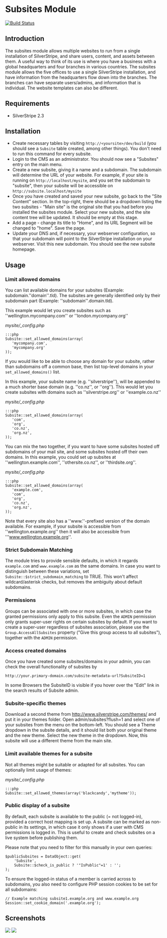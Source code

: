# Subsites Module

[![Build Status](https://secure.travis-ci.org/silverstripe/silverstripe-subsites.png?branch=0.3)](http://travis-ci.org/silverstripe/silverstripe-subsites)

## Introduction

The subsites module allows multiple websites to run from a single installation of SilverStripe, and share users, content, and assets between them. A useful way to think of its use is where you have a business with a global headquarters and four branches in various countries. The subsites module allows the five offices to use a single SilverStripe installation, and have information from the headquarters flow down into the branches. The branches can have separate users/admins, and information that is individual. The website templates can also be different.

## Requirements

*  SilverStripe 2.3

## Installation

*  Create necessary tables by visiting `http://<yoursite>/dev/build` (you should see a `Subsite` table created, among other things). You don't need to run this command for every subsite.
*  Login to the CMS as an administrator.  You should now see a "Subsites" entry on the main menu.
*  Create a new subsite, giving it a name and a subdomain.  The subdomain will determine the URL of your website.  For example, if your site is running on `http://localhost/mysite`, and you set the subdomain to "subsite", then your subsite will be accessible on `http://subsite.localhost/mysite`
*  Once you have created and saved your new subsite, go back to the "Site Content" section.  In the top-right, there should be a dropdown listing the two subsites - "Main site" is the original site that you had before you installed the subsites module.  Select your new subsite, and the site content tree will be updated.  It should be empty at this stage.
*  Add a page - change its title to "Home", and its URL Segment will be changed to "home".  Save the page.
*  Update your DNS and, if necessary, your webserver configuration, so that your subdomain will point to the SilverStripe installation on your webserver.  Visit this new subdomain.  You should see the new subsite homepage.

## Usage

### Limit allowed domains

You can list available domains for your subsites (Example: subdomain.''domain''.tld). The subsites are generally identified only by their subdomain part (Example: ''subdomain''.domain.tld).

This example would let you create subsites such as ''wellington.mycompany.com'' or ''london.mycompany.org''

*mysite/_config.php*

	:::php
	Subsite::set_allowed_domains(array(
	   'mycompany.com',
	   'mycompany.org'
	));


If you would like to be able to choose any domain for your subsite, rather than subdomains off a common base, then list top-level domains in your `set_allowed_domains()` list.

In this example, your subsite name (e.g. ''silverstripe''), will be appended to a much shorter base domain (e.g.  ''co.nz'', or ''org'').  This would let you create subsites with domains such as ''silverstripe.org'' or ''example.co.nz''

*mysite/_config.php*

	:::php
	Subsite::set_allowed_domains(array(
	   'com',
	   'org',
	   'co.nz',
	   'org.nz',
	));


You can mix the two together, if you want to have some subsites hosted off subdomains of your mail site, and some subsites hosted off their own domains.  In this example, you could set up subsites at ''wellington.example.com'', ''othersite.co.nz'', or ''thirdsite.org''.

*mysite/_config.php*

	:::php
	Subsite::set_allowed_domains(array(
	   'example.com',
	   'com',
	   'org',
	   'co.nz',
	   'org.nz',
	));


Note that every site also has a ''www.''-prefixed version of the domain available.  For example, if your subsite is accessible from ''wellington.example.org'' then it will also be accessible from '''www.wellington.example.org''.

### Strict Subdomain Matching ###

The module tries to provide sensible defaults, in which it regards `example.com` and `www.example.com`
as the same domains. In case you want to distinguish between these variations,
set `Subsite::$strict_subdomain_matching` to TRUE. This won't affect wildcard/asterisk checks,
but removes the ambiguity about default subdomains.

### Permissions ###

Groups can be associated with one or more subsites, in which case the granted permissions
only apply to this subsite. Even the `ADMIN` permission only grants super-user rights on certain
subsites by default. If you want to create a super-user regardless of subsites association,
please use the `Group.AccessAllSubsites` property ("Give this group access to all subsites"),
together with the `ADMIN` permission.

### Access created domains

Once you have created some subsites/domains in your admin, you can check the overall functionality of subsites by

	http://your.primary-domain.com/subsite-metadata-url?SubsiteID=1

In some Browsers the SubsiteID is visible if you hover over the "Edit" link in the search results of Subsite admin.

### Subsite-specific themes

Download a second theme from http://www.silverstripe.com/themes/ and put it in your themes folder.  Open admin/subsites?flush=1 and select one of your subsites from the menu on the bottom-left.  You should see a Theme dropdown in the subsite details, and it should list both your original theme and the new theme.  Select the new theme in the dropdown.  Now, this subsite will use a different theme from the main site.

### Limit available themes for a subsite

Not all themes might be suitable or adapted for all subsites. You can optionally limit usage of themes:

*mysite/_config.php*

	:::php
	Subsite::set_allowed_themes(array('blackcandy','mytheme'));

### Public display of a subsite

By default, each subsite is available to the public (= not logged-in),
provided a correct host mapping is set up. A subsite can be marked as non-public
in its settings, in which case it only shows if a user with CMS permissions is logged in.
This is useful to create and check subsites on a live system before publishing them.

Please note that you need to filter for this manually in your own queries:

	$publicSubsites = DataObject::get(
		'Subsite',
		Subsite::$check_is_public ? '"IsPublic"=1' : '';
	);

To ensure the logged-in status of a member is carried across to subdomains,
you also need to configure PHP session cookies to be set
for all subdomains:

	// Example matching subsite1.example.org and www.example.org
	Session::set_cookie_domain('.example.org');

## Screenshots

![](docs/en/_images/subsites-module-adminscreenshot-new.png)
![](docs/en/_images/subsites-module-admindropdown.png)